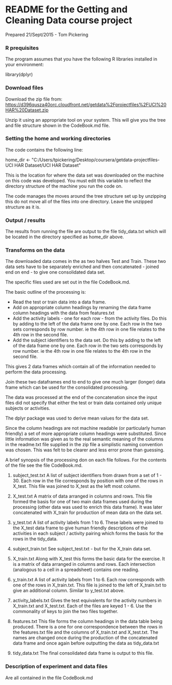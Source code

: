 # README for the Getting and Cleaning Data course project
Prepared 21/Sept/2015 - Tom Pickering

### R prequisites
The program assumes that you have the following R libraries installed in your
environment:

library(dplyr)

### Download files
Download the zip file from:
https://d396qusza40orc.cloudfront.net/getdata%2Fprojectfiles%2FUCI%20HAR%20Dataset.zip

Unzip it using an appropriate tool on your system. This will give you the tree
and file structure shown in the CodeBook.md file.

### Setting the home and working directories
The code contains the following line:

  home_dir <- "C:/Users/tpickering/Desktop/coursera/getdata-projectfiles-UCI HAR Dataset/UCI HAR Dataset"

This is the location for where the data set was downloaded on the machine on
this code was developed. You must edit this variable to reflect the directory
structure of the machine you run the code on.

The code manages the moves around the tree structure set up by unzipping this
do not move all of the files into one directory. Leave the unzipped structure
as it is.

### Output / results
The results from running the file are output to the file tidy_data.txt which
will be located in the directory specified as  home_dir above.

### Transforms on the data
The downloaded data comes in the as two halves Test and Train.
These two data sets have to be separately enriched and then concatenated -
joined end on end - to give one consolidated data set.

The specific files used are set out in the file CodeBook.md.

The basic outline of the processing is:
* Read the test or train data into a data frame.
* Add on appropriate column headings by renaming the data frame column headings
  with the data from features.txt
* Add the activity labels - one for each row - from the activity files. Do this
  by adding to the left of the data frame one by one. Each row in the two sets
  corresponds by row number. ie the 4th row in one file relates to the 4th row
  in the second file.
* Add the subject identifiers to the data set.  Do this by adding to the left   
  of the data frame one by one. Each row in the two sets corresponds by row
  number. ie the 4th row in one file relates to the 4th row in the second file.

This gives 2 data frames which contain all of the information needed to perform
the data processing.

Join these two dataframes end to end to give one much larger (longer) data frame
which can be used for the consolidated processing.

The data was processed at the end of the concatenation since the input files
did not specify that either the test or train data contained only unique
subjects or activities.

The dplyr package was used to derive mean values for the data set.

Since the column headings are not machine readable (or particularly human
friendly) a set of more appropriate column headings were substituted. Since
little information was given as to the real semantic meaning of the columns
in the readme.txt file supplied in the zip file a simplistic naming convention
was chosen. This was felt to be clearer and less error prone than guessing.

A brief synopsis of the processing don on each file follows. For the contents
of the file see the file CodeBook.md.

1. subject_test.txt
    A list of subject identifiers from drawn from a set of 1 - 30.
    Each row in the file corresponds by position with one of the rows in
    X_test. This file was joined to X_test as the left most column.

2.  X_test.txt
    A matrix of data arranged in columns and rows. This file formed the basis
    for one of two main data frames used during the processing (other data
    was used to enrich this data frame).  It was later concatenated with
    X_train for production of mean data on the data set.

3.  y_test.txt
    A list of activity labels from 1 to 6. These labels were joined to the
    X_test data frame to give human friendly descriptions of the activities
    in each subject / activity pairing which forms the basis for the rows in the
    tidy_data.

4.  subject_train.txt
    See subject_test.txt - but for the X_train data set.

5.  X_train.txt
    Along with X_test this forms the basic data for the exercise. It is a matrix
    of data arranged in columns and rows. Each intersection (analogous to a cell
    in a spreadsheet) contains one reading.

6.  y_train.txt
    A list of activity labels from 1 to 6. Each row corresponds with one of
    the rows in X_train.txt. This file is joined to the left of X_train.txt
    to give an additional column. Similar to y_test.txt above.

7.  activity_labels.txt
    Gives the test equivalents for the activity numbers in X_train.txt and
    X_test.txt. Each of the files are keyed 1 - 6. Use the commonality of keys
    to join the two files together.

8.  features.txt
    This file forms the column headings in the data table being produced. There
    is a one for one correspondence between the rows in the features.txt file
    and the columns of X_train.txt and X_test.txt. The names are changed once
    during the production of the concatenated data frame and once again
    before outputting the data as tidy_data.txt

9. tidy_data.txt
   The final consolidated data frame is output to this file.


### Description of experiment and data files
Are all contained in the file CodeBook.md
